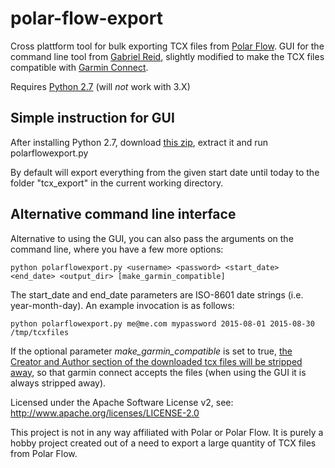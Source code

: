 # polar-flow-export
Cross plattform tool for bulk exporting TCX files from [Polar Flow](https://flow.polar.com/). GUI for the command line tool from [Gabriel Reid](https://github.com/gabrielreid/polar-flow-export), slightly modified to make the TCX files compatible with [Garmin Connect](https://connect.garmin.com/).

Requires [Python 2.7](https://www.python.org/downloads/) (will *not* work with 3.X)

## Simple instruction for GUI

After installing Python 2.7, download [this zip](https://github.com/Luzandro/polar-flow-export/archive/master.zip), extract it and run polarflowexport.py

By default will export everything from the given start date until today to the folder "tcx_export" in the current working directory. 

## Alternative command line interface

Alternative to using the GUI, you can also pass the arguments on the command line, where you have a few more options:

    python polarflowexport.py <username> <password> <start_date> <end_date> <output_dir> [make_garmin_compatible]

The start_date and end_date parameters are ISO-8601 date strings (i.e.
year-month-day). An example invocation is as follows:

    python polarflowexport.py me@me.com mypassword 2015-08-01 2015-08-30 /tmp/tcxfiles

If the optional parameter *make_garmin_compatible* is set to true, [the Creator and Author section of the downloaded tcx files will be stripped away](https://forums.garmin.com/forum/into-sports/garmin-connect/79753-polar-flow-tcx-export-to-garmin-connect), so that garmin connect accepts the files (when using the GUI it is always stripped away).


Licensed under the Apache Software License v2, see: http://www.apache.org/licenses/LICENSE-2.0

This project is not in any way affiliated with Polar or Polar Flow. It is purely a
hobby project created out of a need to export a large quantity of TCX files from 
Polar Flow.
